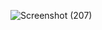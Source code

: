 ![Screenshot (207)](https://user-images.githubusercontent.com/104826351/208252471-1ae2428d-9fd8-4336-9c90-01d4941e7538.png)
